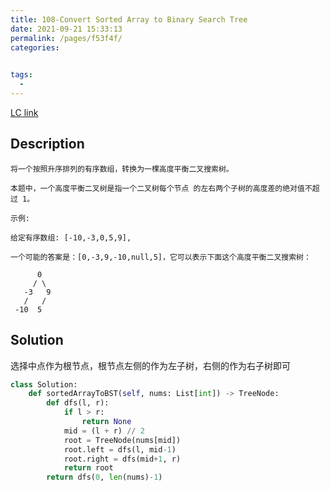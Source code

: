 ```yaml
---
title: 108-Convert Sorted Array to Binary Search Tree
date: 2021-09-21 15:33:13
permalink: /pages/f53f4f/
categories:
  

tags:
  - 
---
```

[LC link](https://leetcode-cn.com/problems/convert-sorted-array-to-binary-search-tree/solution/108-by-lucky-zh/)

## Description
```
将一个按照升序排列的有序数组，转换为一棵高度平衡二叉搜索树。

本题中，一个高度平衡二叉树是指一个二叉树每个节点 的左右两个子树的高度差的绝对值不超过 1。

示例:

给定有序数组: [-10,-3,0,5,9],

一个可能的答案是：[0,-3,9,-10,null,5]，它可以表示下面这个高度平衡二叉搜索树：

      0
     / \
   -3   9
   /   /
 -10  5
```
## Solution
选择中点作为根节点，根节点左侧的作为左子树，右侧的作为右子树即可
```python
class Solution:
    def sortedArrayToBST(self, nums: List[int]) -> TreeNode:
        def dfs(l, r):
            if l > r:
                return None
            mid = (l + r) // 2
            root = TreeNode(nums[mid])
            root.left = dfs(l, mid-1)
            root.right = dfs(mid+1, r)
            return root
        return dfs(0, len(nums)-1)
```